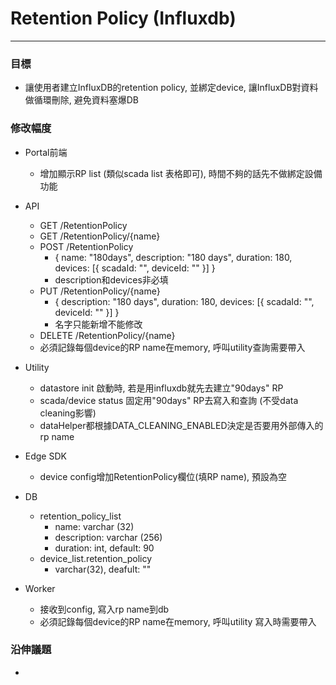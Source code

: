 # Retention Policy \(Influxdb\)

---

### 目標

* 讓使用者建立InfluxDB的retention policy, 並綁定device, 讓InfluxDB對資料做循環刪除, 避免資料塞爆DB

### 修改幅度

* Portal前端

  * 增加顯示RP list \(類似scada list 表格即可\), 時間不夠的話先不做綁定設備功能

* API

  * GET /RetentionPolicy
  * GET /RetentionPolicy/{name}
  * POST /RetentionPolicy
    * { name: "180days", description: "180 days",  duration: 180, devices: \[{ scadaId: "", deviceId: "" }\] }
    * description和devices非必填
  * PUT /RetentionPolicy/{name}
    * { description: "180 days", duration: 180, devices: \[{ scadaId: "", deviceId: "" }\] }
    * 名字只能新增不能修改
  * DELETE /RetentionPolicy/{name}
  * 必須記錄每個device的RP name在memory, 呼叫utility查詢需要帶入

* Utility

  * datastore init 啟動時, 若是用influxdb就先去建立"90days" RP
  * scada/device status 固定用"90days" RP去寫入和查詢 \(不受data cleaning影響\)
  * dataHelper都根據DATA\_CLEANING\_ENABLED決定是否要用外部傳入的rp name

* Edge SDK

  * device config增加RetentionPolicy欄位\(填RP name\), 預設為空

* DB

  * retention\_policy\_list
    * name: varchar \(32\)
    * description: varchar \(256\)
    * duration: int, default: 90
  * device\_list.retention\_policy
    * varchar\(32\), deafult: ""

* Worker

  * 接收到config, 寫入rp name到db
  * 必須記錄每個device的RP name在memory, 呼叫utility 寫入時需要帶入

### 沿伸議題

* 


